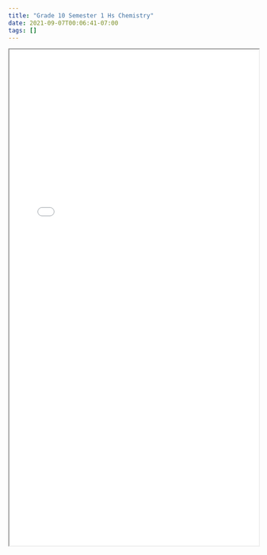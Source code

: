 ```yaml
---
title: "Grade 10 Semester 1 Hs Chemistry"
date: 2021-09-07T00:06:41-07:00
tags: []
---
```


<iframe src="/pdf/Grade-10/semester-1/hs-chemistry.pdf" width="100%" height="1000px">This browser does not support pdfs</iframe>
